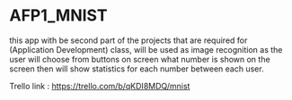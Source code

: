 # AFP1_MNIST

this app with be second part of the projects that are required for (Application Development) class, will be used as image recognition as the user will choose from buttons on screen what number is shown on the screen then will show statistics for each number between each user.

Trello link : https://trello.com/b/qKDI8MDQ/mnist